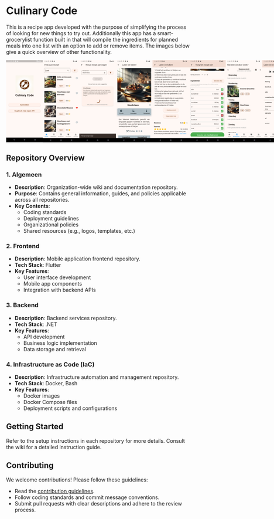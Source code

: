 # Culinary Code
This is a recipe app developed with the purpose of simplifying the process of looking for new things to try out. Additionally this app has a smart-grocerylist function built in that will compile the ingredients for planned meals into one list with an option to add or remove items. The images below give a quick overview of other functionality.

<div style="display: flex; justify-content: space-around;">
  <img src="../Screenshots/Homescreen.png" alt="Sign in screen" width="100">
  <img src="../Screenshots/Home.png" alt="Home screen" width="100">
  <img src="../Screenshots/RecipeGenerating.png" alt="Generate a recipe" width="100">
  <img src="../Screenshots/RecipeDetail.png" alt="Recipe Detail 1" width="100">
  <img src="../Screenshots/ViewReview.png" alt="Recipe Detail2" width="100">
  <img src="../Screenshots/AddToMealplanner.png" alt="Add recipe to mealplanner" width="100">
  <img src="../Screenshots/MealPlanner.png" alt="Meal planner" width="100">
  <img src="../Screenshots/GroceryList.png" alt="Grocery list" width="100">
  <img src="../Screenshots/Account.png" alt="Account screen" width="100">
</div>

## Repository Overview

### 1. **Algemeen**
- **Description**: Organization-wide wiki and documentation repository.
- **Purpose**: Contains general information, guides, and policies applicable across all repositories.
- **Key Contents**:
  - Coding standards
  - Deployment guidelines
  - Organizational policies
  - Shared resources (e.g., logos, templates, etc.)

### 2. **Frontend**
- **Description**: Mobile application frontend repository.
- **Tech Stack**: Flutter
- **Key Features**:
  - User interface development
  - Mobile app components
  - Integration with backend APIs

### 3. **Backend**
- **Description**: Backend services repository.
- **Tech Stack**: .NET
- **Key Features**:
  - API development
  - Business logic implementation
  - Data storage and retrieval

### 4. **Infrastructure as Code (IaC)**
- **Description**: Infrastructure automation and management repository.
- **Tech Stack**: Docker, Bash
- **Key Features**:
  - Docker images
  - Docker Compose files
  - Deployment scripts and configurations

## Getting Started

Refer to the setup instructions in each repository for more details.
Consult the wiki for a detailed instruction guide.

## Contributing

We welcome contributions! Please follow these guidelines:
- Read the [contribution guidelines](https://github.com/culinary-code/Algemeen/wiki/Contribution-Guidelines).
- Follow coding standards and commit message conventions.
- Submit pull requests with clear descriptions and adhere to the review process.
